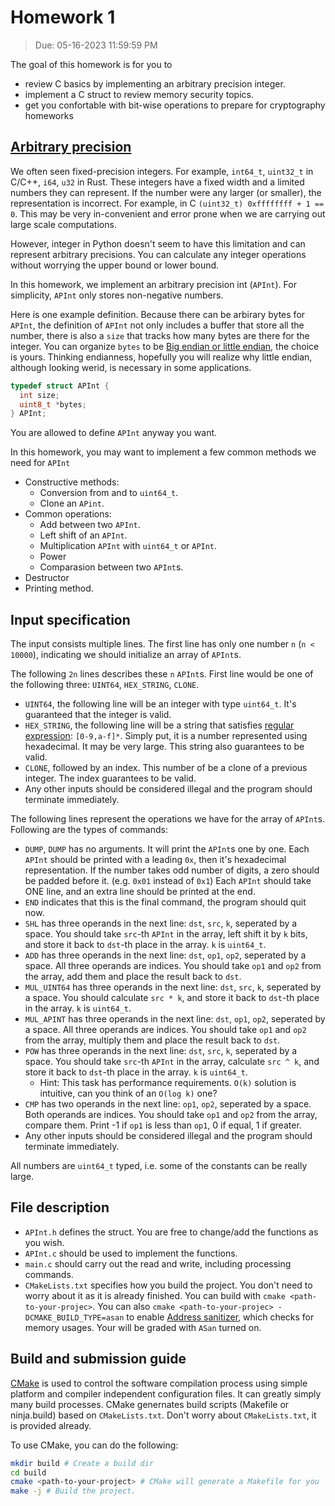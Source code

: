 # Homework 1

> Due: 05-16-2023 11:59:59 PM

The goal of this homework is for you to

- review C basics by implementing an arbitrary precision integer.
- implement a C struct to review memory security topics.
- get you confortable with bit-wise operations to prepare for cryptography homeworks 

## [Arbitrary precision](https://en.wikipedia.org/wiki/Arbitrary-precision_arithmetic)

We often seen fixed-precision integers. For example, `int64_t`, `uint32_t` in C/C++, `i64`, `u32` in Rust. 
These integers have a fixed width and a limited numbers they can represent. 
If the number were any larger (or smaller), the representation is incorrect. For example, in C `(uint32_t) 0xffffffff + 1 == 0`.
This may be very in-convenient and error prone when we are carrying out large scale computations.

However, integer in Python doesn't seem to have this limitation and can represent arbitrary precisions. 
You can calculate any integer operations without worrying the upper bound or lower bound.

In this homework, we implement an arbitrary precision int (`APInt`).
For simplicity, `APInt` only stores non-negative numbers.

Here is one example definition.
Because there can be arbirary bytes for `APInt`, the definition of `APInt` not only includes a buffer that store all the number, there is also a `size` that tracks how many bytes are there for the integer.
You can organize `bytes` to be [Big endian or little endian](https://en.wikipedia.org/wiki/Endianness), the choice is yours. 
Thinking endianness, hopefully you will realize why little endian, although looking werid, is necessary in some applications.

```c
typedef struct APInt {
  int size;
  uint8_t *bytes;
} APInt;
```

You are allowed to define `APInt` anyway you want.

In this homework, you may want to implement a few common methods we need for `APInt`

- Constructive methods:
  - Conversion from and to `uint64_t`.
  - Clone an `APint`.
- Common operations:
  - Add between two `APInt`.
  - Left shift of an `APInt`.
  - Multiplication `APInt` with `uint64_t` or `APInt`.
  - Power
  - Comparasion between two `APInt`s.
- Destructor
- Printing method.

## Input specification

The input consists multiple lines.
The first line has only one number `n` (`n < 10000`), indicating we should initialize an array of `APInt`s.

The following `2n` lines describes these `n` `APInt`s.
First line would be one of the following three: `UINT64`, `HEX_STRING`, `CLONE`.
- `UINT64`, the following line will be an integer with type `uint64_t`. It's guaranteed that the integer is valid.
- `HEX_STRING`, the following line will be a string that satisfies [regular expression](https://en.wikipedia.org/wiki/Regular_expression): `[0-9,a-f]*`. Simply put, it is a number represented using hexadecimal. It may be very large. This string also guarantees to be valid.
- `CLONE`, followed by an index. This number of be a clone of a previous integer. The index guarantees to be valid.
- Any other inputs should be considered illegal and the program should terminate immediately.

The following lines represent the operations we have for the array of `APInt`s.
Following are the types of commands:
- `DUMP`, `DUMP` has no arguments. It will print the `APInt`s one by one. Each `APInt` should be printed with a leading `0x`, then it's hexadecimal representation. If the number takes odd number of digits, a zero should be padded before it. (e.g. `0x01` instead of `0x1`) Each `APInt` should take ONE line, and an extra line should be printed at the end.
- `END` indicates that this is the final command, the program should quit now.
- `SHL` has three operands in the next line: `dst`, `src`, `k`, seperated by a space. You should take `src`-th `APInt` in the array, left shift it by `k` bits, and store it back to `dst`-th place in the array. `k` is `uint64_t`.
- `ADD` has three operands in the next line: `dst`, `op1`, `op2`, seperated by a space. All three operands are indices. You should take `op1` and `op2` from the array, add them and place the result back to `dst`.
- `MUL_UINT64` has three operands in the next line: `dst`, `src`, `k`, seperated by a space. You should calculate `src * k`, and store it back to `dst`-th place in the array. `k` is `uint64_t`.
- `MUL_APINT` has three operands in the next line: `dst`, `op1`, `op2`, seperated by a space. All three operands are indices. You should take `op1` and `op2` from the array, multiply them and place the result back to `dst`.
- `POW` has three operands in the next line: `dst`, `src`, `k`, seperated by a space. You should take `src`-th `APInt` in the array, calculate `src ^ k`, and store it back to `dst`-th place in the array. `k` is `uint64_t`.
  - Hint: This task has performance requirements. `O(k)` solution is intuitive, can you think of an `O(log k)` one?
- `CMP` has two operands in the next line: `op1`, `op2`, seperated by a space. Both operands are indices. You should take `op1` and `op2` from the array, compare them. Print -1 if `op1` is less than `op1`, 0 if equal, 1 if greater.
- Any other inputs should be considered illegal and the program should terminate immediately. 

All numbers are `uint64_t` typed, i.e. some of the constants can be really large.

## File description

- `APInt.h` defines the struct. You are free to change/add the functions as you wish.
- `APInt.c` should be used to implement the functions.
- `main.c` should carry out the read and write, including processing commands.
- `CMakeLists.txt` specifies how you build the project. You don't need to worry about it as it is already finished. You can build with `cmake <path-to-your-projec>`. You can also `cmake <path-to-your-projec> -DCMAKE_BUILD_TYPE=asan` to enable [Address sanitizer](https://github.com/google/sanitizers/wiki/AddressSanitizer), which checks for memory usages. Your will be graded with `ASan` turned on.

## Build and submission guide

[CMake](https://cmake.org/) is used to control the software compilation process using simple platform and compiler independent configuration files. 
It can greatly simply many build processes.
CMake genernates build scripts (Makefile or ninja.build) based on `CMakeLists.txt`. 
Don't worry about `CMakeLists.txt`, it is provided already.

To use CMake, you can do the following:

```sh
mkdir build # Create a build dir
cd build
cmake <path-to-your-project> # CMake will generate a Makefile for you
make -j # Build the project.
```
